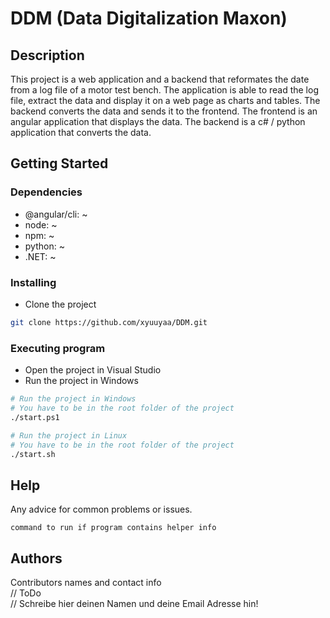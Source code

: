 # DDM (Data Digitalization Maxon)

## Description

This project is a web application and a backend that reformates the date from a log file of a motor test bench. The application is able to read the log file, extract the data and display it on a web page as charts and tables. The backend converts the data and sends it to the frontend. The frontend is an angular application that displays the data. The backend is a c# / python application that converts the data.

## Getting Started

### Dependencies

* @angular/cli: ~
* node: ~
* npm: ~
* python: ~
* .NET: ~

### Installing

* Clone the project
```bash
git clone https://github.com/xyuuyaa/DDM.git
```

### Executing program

* Open the project in Visual Studio
* Run the project in Windows

```bash
# Run the project in Windows
# You have to be in the root folder of the project
./start.ps1
```

```bash
# Run the project in Linux
# You have to be in the root folder of the project
./start.sh
```

## Help

Any advice for common problems or issues.
```
command to run if program contains helper info
```

## Authors

Contributors names and contact info <br>
// ToDo <br>
// Schreibe hier deinen Namen und deine Email Adresse hin!

